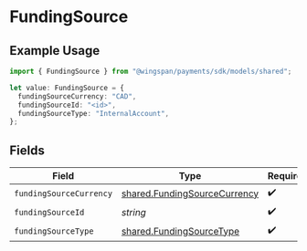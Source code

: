 # FundingSource

## Example Usage

```typescript
import { FundingSource } from "@wingspan/payments/sdk/models/shared";

let value: FundingSource = {
  fundingSourceCurrency: "CAD",
  fundingSourceId: "<id>",
  fundingSourceType: "InternalAccount",
};
```

## Fields

| Field                                                                               | Type                                                                                | Required                                                                            | Description                                                                         |
| ----------------------------------------------------------------------------------- | ----------------------------------------------------------------------------------- | ----------------------------------------------------------------------------------- | ----------------------------------------------------------------------------------- |
| `fundingSourceCurrency`                                                             | [shared.FundingSourceCurrency](../../../sdk/models/shared/fundingsourcecurrency.md) | :heavy_check_mark:                                                                  | N/A                                                                                 |
| `fundingSourceId`                                                                   | *string*                                                                            | :heavy_check_mark:                                                                  | N/A                                                                                 |
| `fundingSourceType`                                                                 | [shared.FundingSourceType](../../../sdk/models/shared/fundingsourcetype.md)         | :heavy_check_mark:                                                                  | N/A                                                                                 |